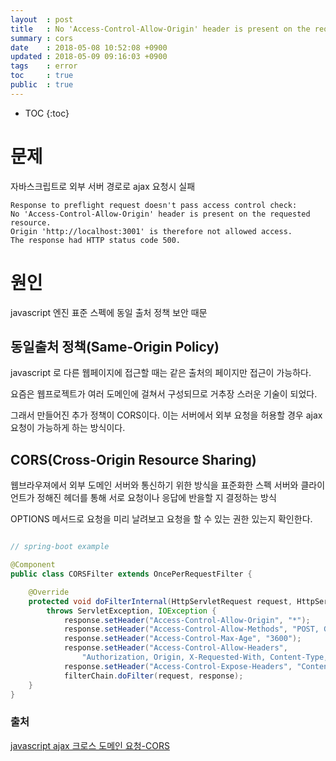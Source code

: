 ```yaml
---
layout  : post
title   : No 'Access-Control-Allow-Origin' header is present on the requested resource
summary : cors
date    : 2018-05-08 10:52:08 +0900
updated : 2018-05-09 09:16:03 +0900
tags    : error
toc     : true
public  : true
---
```

* TOC
{:toc}

# 문제
자바스크립트로 외부 서버 경로로 ajax 요청시 실패

```
Response to preflight request doesn't pass access control check: 
No 'Access-Control-Allow-Origin' header is present on the requested resource. 
Origin 'http://localhost:3001' is therefore not allowed access. 
The response had HTTP status code 500.
```

# 원인
javascript 엔진 표준 스펙에 동일 출처 정책 보안 때문

## 동일출처 정책(Same-Origin Policy)
javascript 로 다른 웹페이지에 접근할 때는 같은 출처의 페이지만 접근이 가능하다.

요즘은 웹프로젝트가 여러 도메인에 걸쳐서 구성되므로 거추장 스러운 기술이 되었다.

그래서 만들어진 추가 정책이 CORS이다.
이는 서버에서 외부 요청을 허용할 경우 ajax요청이 가능하게 하는 방식이다.

## CORS(Cross-Origin Resource Sharing)
웹브라우져에서 외부 도메인 서버와 통신하기 위한 방식을 표준화한 스펙
서버와 클라이언트가 정해진 헤더를 통해 서로 요청이나 응답에 반을할 지 결정하는 방식

OPTIONS 메서드로 요청을 미리 날려보고 요청을 할 수 있는 권한 있는지 확인한다.


```java

// spring-boot example

@Component
public class CORSFilter extends OncePerRequestFilter {

    @Override
    protected void doFilterInternal(HttpServletRequest request, HttpServletResponse response, FilterChain filterChain)
        throws ServletException, IOException {
            response.setHeader("Access-Control-Allow-Origin", "*");
            response.setHeader("Access-Control-Allow-Methods", "POST, GET, PUT, DELETE, OPTIONS");
            response.setHeader("Access-Control-Max-Age", "3600");
            response.setHeader("Access-Control-Allow-Headers",
                "Authorization, Origin, X-Requested-With, Content-Type, Content-Disposition, Accept");
            response.setHeader("Access-Control-Expose-Headers", "Content-Disposition, filename");
            filterChain.doFilter(request, response);
    }
}


```


### 출처
[javascript ajax 크로스 도메인 요청-CORS](https://brunch.co.kr/@adrenalinee31/1)






